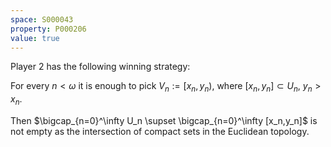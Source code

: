 ```yaml
---
space: S000043
property: P000206
value: true
---
```


Player 2 has the following winning strategy:

For every $n<\omega$ it is enough to pick $V_n:=[x_n,y_n)$, where $[x_n,y_n]\subset U_n$, $y_n>x_n$.

Then $\bigcap_{n=0}^\infty U_n \supset \bigcap_{n=0}^\infty [x_n,y_n]$ is not empty
as the intersection of compact sets in the Euclidean topology.
